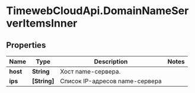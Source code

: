 # TimewebCloudApi.DomainNameServerItemsInner

## Properties

Name | Type | Description | Notes
------------ | ------------- | ------------- | -------------
**host** | **String** | Хост name-сервера. | 
**ips** | **[String]** | Список IP-адресов name-сервера | 



